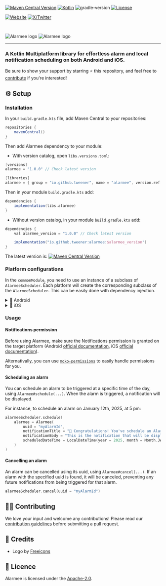 [![Maven Central Version](https://img.shields.io/maven-central/v/io.github.tweener/alarmee?color=orange)](https://central.sonatype.com/artifact/io.github.tweener/alarmee)
[![Kotlin](https://img.shields.io/badge/kotlin-2.0.21-blue.svg?logo=kotlin)](http://kotlinlang.org)
![gradle-version](https://img.shields.io/badge/gradle-8.5.2-blue?logo=gradle)
[![License](https://img.shields.io/badge/License-Apache%202.0-green.svg)](https://opensource.org/licenses/Apache-2.0)

[![Website](https://img.shields.io/badge/Author-vivienmahe.com-purple)](https://vivienmahe.com/)
[![X/Twitter](https://img.shields.io/twitter/follow/VivienMahe)](https://twitter.com/VivienMahe)

<br>

![Alarmee logo](https://github.com/user-attachments/assets/c5e72a35-6269-4b29-933e-6ed3e27900f1#gh-light-mode-only)
![Alarmee logo](https://github.com/user-attachments/assets/bcc0da27-1616-4758-a1cb-1d7601734988#gh-dark-mode-only)

---

<h3>A Kotlin Multiplatform library for effortless alarm and local notification scheduling on both Android and iOS.</h3>

Be sure to show your support by starring ⭐️ this repository, and feel free to [contribute](#-contributing) if you're interested!

## ⚙️ Setup

### Installation
In your `build.gradle.kts` file, add Maven Central to your repositories:
```Groovy
repositories {
    mavenCentral()
}
```

Then add Alarmee dependency to your module:

- With version catalog, open `libs.versions.toml`:
```Groovy
[versions]
alarmee = "1.0.0" // Check latest version

[libraries]
alarmee = { group = "io.github.tweener", name = "alarmee", version.ref = "alarmee" }
```

Then in your module `build.gradle.kts` add:
```Groovy
dependencies {
    implementation(libs.alarmee)
}
```

- Without version catalog, in your module `build.gradle.kts` add:
```Groovy
dependencies {
    val alarmee_version = "1.0.0" // Check latest version

    implementation("io.github.tweener:alarmee:$alarmee_version")
}
```

The latest version is: [![Maven Central Version](https://img.shields.io/maven-central/v/io.github.tweener/alarmee?color=orange)](https://central.sonatype.com/artifact/io.github.tweener/alarmee)

### Platform configurations

In the `commonModule`, you need to use an instance of a subclass of `AlarmeeScheduler`. Each platform will create the corresponding subclass of the `AlarmeeScheduler`. This can be easily done with dependency injection.

<details>
	<summary>🤖 Android</summary>

In the `androidMain` module, create a `AlarmeeSchedulerAndroid(...)` instance with the following configuration:
```Kotlin
val alarmeeScheduler: AlarmeeScheduler = AlarmeeSchedulerAndroid(
    context = context,  
    notificationIconResId = R.drawable.ic_notification,  
    notificationChannelId = "dailyNewsChannelId",  
    notificationChannelName = "Daily news notifications",  
)
```
</details>

<details>
	<summary>🍎 iOS</summary>
    
In your `iosMain` module, create a `AlarmeeSchedulerIos()`, no configuration is required:
```Kotlin
val alarmeeScheduler: AlarmeeScheduler = AlarmeeSchedulerIos()
```
</details>

### Usage
#### Notifications permission
Before using Alarmee, make sure the Notifications permission is granted on the target platform (Android [official documentation](https://developer.android.com/develop/ui/views/notifications/notification-permission), iOS [official documentation](https://developer.apple.com/documentation/usernotifications/asking-permission-to-use-notifications)).

Alternativally, you can use [`moko-permissions`](https://github.com/icerockdev/moko-permissions) to easily handle permissions for you.

#### Scheduling an alarm
You can schedule an alarm to be triggered at a specific time of the day, using `Alarmee#schedule(...)`. When the alarm is triggered, a notification will be displayed.

For instance, to schedule an alarm on January 12th, 2025, at 5 pm:
```Kotlin
alarmeeScheduler.schedule(
    alarmee = Alarmee(
        uuid = "myAlarmId",
        notificationTitle = "🎉 Congratulations! You've schedule an Alarmee!",
        notificationBody = "This is the notification that will be displayed at the specified date and time.",
        scheduledDateTime = LocalDateTime(year = 2025, month = Month.JANUARY, dayOfMonth = 12, hour = 17, minute = 0),
    )
)
```

#### Cancelling an alarm
An alarm can be cancelled using its uuid, using `Alarmee#cancel(...)`. If an alarm with the specified uuid is found, it will be canceled, preventing any future notifications from being triggered for that alarm.
```Kotlin
alarmeeScheduler.cancel(uuid = "myAlarmId")
```

## 👨‍💻 Contributing

We love your input and welcome any contributions! Please read our [contribution guidelines](https://github.com/Tweener/alarmee/blob/master/CONTRIBUTING.md) before submitting a pull request.

## 🙏 Credits

- Logo by [Freeicons](https://freeicons.io/essential-collection/alarm-icon-icon-2)

## 🪪 Licence

Alarmee is licensed under the [Apache-2.0](https://github.com/Tweener/alarmee?tab=Apache-2.0-1-ov-file#readme).
